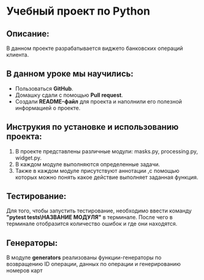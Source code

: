 # Учебный проект по Python

## Описание:
В данном проекте разрабатывается виджето банковских операций клиента.

## В данном уроке мы научились:

- Пользоваться **GitHub**.
- Домашку сдали с помощью **Pull request**.
- Создали **README-файл** для проекта и наполнили его полезной информацией о проекте.

## Инструкия по установке и использованию проекта:
1. В проекте представлены различные модули: masks.py, processing.py, widget.py.
2. В каждом модуле выполняются определенные задачи.
3. Также в каждом модуле присутствуют аннотации ,с помощью которых можно понять какое 
действие выполняет заданная функция.

## Тестирование:
Для того, чтобы запустить тестирование, необходимо ввести команду 
**"pytest tests\НАЗВАНИЕ МОДУЛЯ"** в терминале.
После чего в терминале отобразится количество ошибок и где они находятся.

## Генераторы:
В модуле **generators** реализованы функции-генераторы по возвращению ID операции, 
данных по операции и генерированию номеров карт